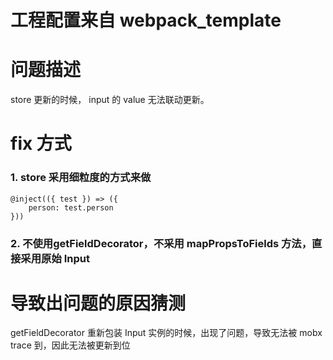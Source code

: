 # 工程配置来自 webpack_template

# 问题描述

store 更新的时候， input 的 value 无法联动更新。

# fix 方式
### 1. store 采用细粒度的方式来做

```
@inject(({ test }) => ({ 
    person: test.person
}))
```

### 2. 不使用getFieldDecorator，不采用 mapPropsToFields 方法，直接采用原始 Input

# 导致出问题的原因猜测

getFieldDecorator 重新包装 Input 实例的时候，出现了问题，导致无法被 mobx trace 到，因此无法被更新到位

